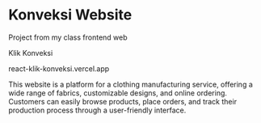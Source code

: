 # Konveksi Website
Project from my class frontend web

Klik Konveksi

react-klik-konveksi.vercel.app

This website is a platform for a clothing manufacturing service, offering a wide range of fabrics, customizable designs, and online ordering. Customers can easily browse products, place orders, and track their production process through a user-friendly interface.

